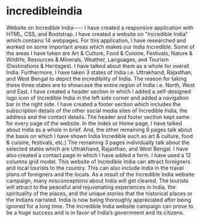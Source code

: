 # incredibleindia
Website on Incredible India----
I have created a responsive application with HTML, CSS, and Bootstrap. I have created a website on "Incredible India" which contains 14 webpages. For this application, I have researched and worked on some important areas which makes our India Incredible. Some of the areas I have taken are Art & Culture, Food & Cuisine, Festivals, Nature & Wildlife, Resources & Minerals, Weather, Languages, and Tourism (Destinations & Heritages). I have talked about them as a whole for overall India. Furthermore, I have taken 3 states of India i.e. Uttrakhand, Rajasthan, and West Bengal to depict the incredibility of India. The reason for taking these three states are to showcase the entire region of India i.e. North, West and East.
I have created a header section in which I added a self-designed logo icon of Incredible India in the left side corner and added a navigation bar in the right side. I have created a footer section which includes the subscription details of the other social media sites of Incredible India, the address and the contact details. The header and footer section kept same for every page of the website. In the Index or Home page, I have talked about India as a whole in brief. And, the other remaining 9 pages talk about the basis on which I have shown India Incredible such as art & culture, food & cuisine, festivals, etc.) The remaining 3 pages individually talk about the selected states which are Uttrakhand, Rajasthan, and West Bengal. I have also created a contact page in which I have added a form. I have used a 12 columns grid model. 
This website of Incredible India can attract foreigners and local tourists to the country. This can also include India in the travel plans of foreigners and the locals. As a result of the Incredible India website campaign, many misconceptions about India will get cleared. The tourists will attract to the peaceful and rejuvenating experiences in India, the spirituality of the places, and the unique stories that the historical places or the Indians narrated. India is now being thoroughly appreciated after being ignored for a long time. The Incredible India website campaign can prove to be a huge success and is in favor of India’s government and its citizens.

